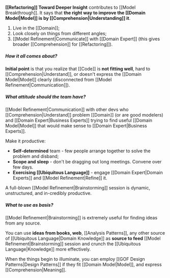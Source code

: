**[[Refactoring]] Toward Deeper Insight** contributes to [[Model Breakthrough]]. It says that **the right way to improve the [[Domain Model|Model]] is by [[Comprehension|Understanding]] it**.

1. Live in the [[Domain]];
2. Look closely on things from different angles;
3. [[Model Refinement|Communicate]] with [[Domain Expert]] (this gives broader [[Comprehension]] for [[Refactoring]]).

##### How it all comes about?

**Initial point** is that you realize that [[Code]] is **not fitting well**, hard to [[Comprehension|Understand]], or doesn't express the [[Domain Model|Model]] clearly (disconnected from [[Model Refinement|Communication]]). 

##### What attitude should the team have?

[[Model Refinement|Communication]] with other devs who [[Comprehension|Understand]] problem [[Domain]] (or are good modelers) and [[Domain Expert|Business Experts]] trying to find useful [[Domain Model|Model]] that would make sense to [[Domain Expert|Business Experts]].

Make it productive:
- **Self-determined** team - few people arrange together to solve the problem and disband;
- **Scope and sleep** - don't be dragging out long meetings. Convene over few days.
- **Exercising [[Ubiquitous Language]]** - engage [[Domain Expert|Domain Experts]] and [[Model Refinement|Refine]] it.

A full-blown [[Model Refinement|Brainstorming]] session is dynamic, unstructured, and in-credibly productive.

##### What to use as basis?

[[Model Refinement|Brainstorming]] is extremely useful for finding ideas from any source.

You can use **ideas from books, web**, [[Analysis Patterns]], any other source of [[Ubiquitous Language|Domain Knowledge]] as **source to feed** [[Model Refinement|Brainstorming]] session and crunch the [[Ubiquitous Language|Knowledge]] more effectively.

When the things begin to illuminate, you can employ [[GOF Design Patterns|Design Patterns]] if they fit [[Domain Model|Model]], and express [[Comprehension|Meaning]].

